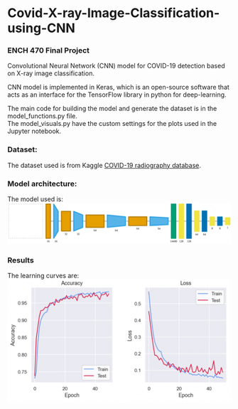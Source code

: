 # Covid-X-ray-Image-Classification-using-CNN
### ENCH 470 Final Project 
Convolutional Neural Network (CNN) model for COVID-19 detection based on X-ray image classification. 

CNN model is implemented in Keras, which is an open-source software that acts as an interface for the TensorFlow library in python for deep-learning.

The main code for building the model and generate the dataset is in the model_functions.py file. <br>
The model_visuals.py have the custom settings for the plots used in the Jupyter notebook.

### Dataset:
The dataset used is from Kaggle [COVID-19 radiography database](https://www.kaggle.com/tawsifurrahman/covid19-radiography-database).


### Model architecture:
The model used is:
![graph.svg](graph.svg)


### Results
The learning curves are:
![results.png](results.png)





